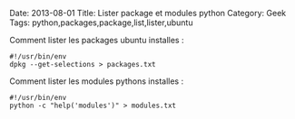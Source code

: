 Date: 2013-08-01
Title: Lister package et modules python
Category: Geek
Tags: python,packages,package,list,lister,ubuntu

Comment lister les packages ubuntu installes :


	#!/usr/bin/env
	dpkg --get-selections > packages.txt


Comment lister les modules pythons installes :


	#!/usr/bin/env
	python -c "help('modules')" > modules.txt



